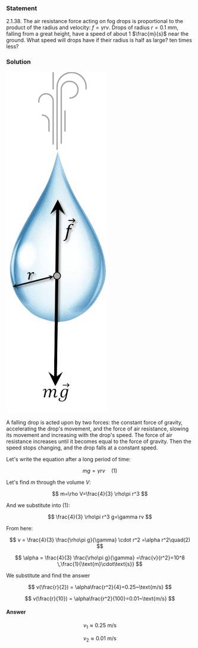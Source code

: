 ###  Statement

$2.1.38.$ The air resistance force acting on fog drops is proportional to the product of the radius and velocity: $f = \gamma rv$. Drops of radius $r = 0.1$ mm, falling from a great height, have a speed of about $1$ $\frac{m}{s}$ near the ground. What speed will drops have if their radius is half as large? ten times less?

### Solution

![ Forces acting on a drop |272x918, 14%](../../img/2.1.38/sol.png)

A falling drop is acted upon by two forces: the constant force of gravity, accelerating the drop's movement, and the force of air resistance, slowing its movement and increasing with the drop's speed. The force of air resistance increases until it becomes equal to the force of gravity. Then the speed stops changing, and the drop falls at a constant speed.

Let's write the equation after a long period of time:

$$
mg=\gamma rv\quad(1)
$$

Let's find $m$ through the volume $V$:

$$
m=\rho V=\frac{4}{3} \rho\pi r^3
$$

And we substitute into $(1)$:

$$
\frac{4}{3} \rho\pi r^3 g=\gamma rv
$$

From here:

$$
v = \frac{4}{3} \frac{\rho\pi g}{\gamma} \cdot r^2 =\alpha r^2\quad(2)
$$

$$
\alpha = \frac{4}{3} \frac{\rho\pi g}{\gamma} =\frac{v}{r^2}=10^8 \,\frac{1}{\text{m}\cdot\text{s}}
$$

We substitute and find the answer

$$
v(\frac{r}{2}) = \alpha\frac{r^2}{4}=0.25~\text{m/s}
$$

$$
v(\frac{r}{10}) = \alpha\frac{r^2}{100}=0.01~\text{m/s}
$$

#### Answer

$$
v_1 \approx 0.25 ~\text{m/s}
$$

$$
v_2 \approx 0.01 ~\text{m/s}
$$